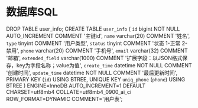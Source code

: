 # 数据库SQL
DROP TABLE user_info;
CREATE TABLE `user_info` (
  `id` bigint NOT NULL AUTO_INCREMENT COMMENT '主键id',
  `name` varchar(20) COMMENT '姓名',
  `type` tinyint COMMENT '用户类型',
  `status` tinyint COMMENT '状态 1-正常 2-禁用',
  `phone` varchar(20) COMMENT '手机号',
  `email` varchar(32) COMMENT '邮箱',
  `extended_field` varchar(1000) COMMENT '扩展字段：以JSON格式保存，key为字段名称；value为值',
  `create_time` datetime NOT NULL COMMENT '创建时间',
  `update_time` datetime NOT NULL COMMENT '最后更新时间',
  PRIMARY KEY (`id`) USING BTREE,
  UNIQUE KEY `uniq_phone` (`phone`) USING BTREE
) ENGINE=InnoDB AUTO_INCREMENT=1 DEFAULT CHARSET=utf8mb4 COLLATE=utf8mb4_0900_ai_ci ROW_FORMAT=DYNAMIC COMMENT='用户表';
